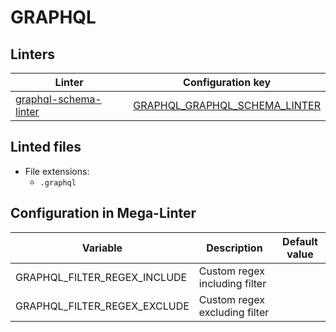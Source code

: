 <!-- markdownlint-disable MD003 MD020 MD033 MD041 -->
<!-- Generated by .automation/build.py, please do not update manually -->
<!-- Instead, update descriptor file at https://github.com/nvuillam/mega-linter/tree/master/megalinter/descriptors/graphql.yml -->
# GRAPHQL

## Linters

| Linter                                                    | Configuration key                                                 |
|-----------------------------------------------------------|-------------------------------------------------------------------|
| [graphql-schema-linter](graphql_graphql_schema_linter.md) | [GRAPHQL_GRAPHQL_SCHEMA_LINTER](graphql_graphql_schema_linter.md) |

## Linted files

- File extensions:
  - `.graphql`

## Configuration in Mega-Linter

| Variable                     | Description                   | Default value |
|------------------------------|-------------------------------|---------------|
| GRAPHQL_FILTER_REGEX_INCLUDE | Custom regex including filter |               |
| GRAPHQL_FILTER_REGEX_EXCLUDE | Custom regex excluding filter |               |

